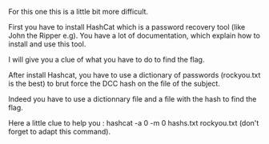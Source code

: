 For this one this is a little bit more difficult.

First you have to install HashCat which is a password recovery tool (like John the Ripper e.g). You have a lot of documentation, which explain how to install and use this tool.

I will give you a clue of what you have to do to find the flag.

After install Hashcat, you have to use a dictionary of passwords (rockyou.txt is the best) to brut force the DCC hash on the file of the subject.

Indeed you have to use a dictionnary file and a file with the hash to find the flag.

Here a little clue to help you : hashcat -a 0 -m 0 hashs.txt rockyou.txt (don't forget to adapt this command).
